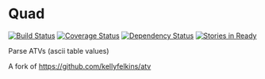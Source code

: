# Quad

[![Build Status](https://travis-ci.org/djbender/quad.svg?branch=master)](https://travis-ci.org/djbender/quad)
[![Coverage Status](http://codecov.io/github/djbender/quad/coverage.svg?branch=master)](http://codecov.io/github/djbender/quad?branch=master)
[![Dependency Status](https://gemnasium.com/djbender/quad.svg)](https://gemnasium.com/djbender/quad)
[![Stories in Ready](https://badge.waffle.io/djbender/quad.png?label=ready&title=Ready)](https://waffle.io/djbender/quad)

Parse ATVs (ascii table values)

A fork of https://github.com/kellyfelkins/atv
